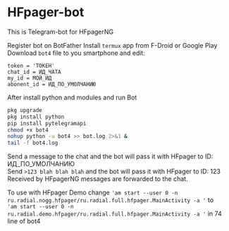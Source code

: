 # HFpager-bot

This is Telegram-bot for HFpagerNG  
  
Register bot on BotFather
Install ```termux``` app from F-Droid or Google Play  
Download ```bot4``` file to you smartphone and edit:
```
token = 'ТОКЕН'
chat_id = ИД_ЧАТА
my_id = МОЙ_ИД
abonent_id = ИД_ПО_УМОЛЧАНИЮ
```
After install python and modules and run Bot

```bash
pkg upgrade  
pkg install python  
pip install pytelegramapi  
chmod +x bot4
nohup python -u bot4 >> bot.log 2>&1 &
tail -f bot4.log

```

Send a message to the chat and the bot will pass it with HFpager to ID: ИД_ПО_УМОЛЧАНИЮ  
Send ```>123 blah blah blah``` and the bot will pass it with HFpager to ID: 123  
Received by HFpagerNG messages are forwarded to the chat.

To use with HFpager Demo change ```'am start --user 0 -n ru.radial.nogg.hfpager/ru.radial.full.hfpager.MainActivity -a '``` to  
```'am start --user 0 -n ru.radial.demo.hfpager/ru.radial.full.hfpager.MainActivity -a '``` in 74 line of bot4
